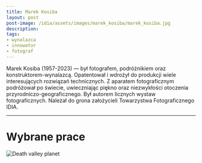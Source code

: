 ```yaml
---
title: Marek Kosiba
layout: post
post-image: /idia/assets/images/marek_kosiba/marek_kosiba.jpg
description: 
tags:
- wynalazca
- innowator
- fotograf
---
```


Marek Kosiba (1957-2023) — był fotografem, podróżnikiem oraz konstruktorem-wynalazcą. Opatentował i wdrożył do produkcji wiele interesujących rozwiązań technicznych. Z aparatem fotograficznym podróżował po świecie, uwieczniając piękno oraz niezwykłości otoczenia przyrodniczo-geograficznego. Był autorem licznych wystaw fotograficznych. Należał do grona założycieli Towarzystwa Fotograficznego IDIA.

---

# Wybrane prace

![Death valley planet](/idia/assets/images/marek_kosiba/1.jpg)



